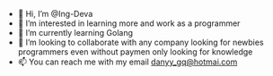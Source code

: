 - 👋 Hi, I’m @Ing-Deva
- 👀 I’m interested in  learning more and work as a programmer
- 🌱 I’m currently learning Golang
- 💞️ I’m looking to collaborate with any company looking for newbies programmers even without paymen only looking for knowledge
- 📫 You can reach me with my email danyy_gq@hotmai.com

<!---
Ing-Deva/Ing-Deva is a ✨ special ✨ repository because its `README.md` (this file) appears on your GitHub profile.
You can click the Preview link to take a look at your changes.
--->
